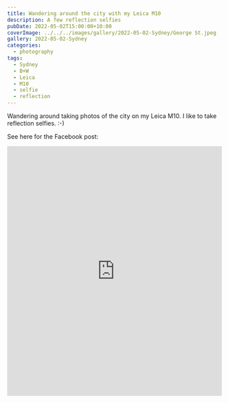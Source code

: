 ```yaml
---
title: Wandering around the city with my Leica M10
description: A few reflection selfies
pubDate: 2022-05-02T15:00:00+10:00
coverImage: ../../../images/gallery/2022-05-02-Sydney/George St.jpeg
gallery: 2022-05-02-Sydney
categories:
  - photography
tags:
  - Sydney
  - B+W
  - Leica
  - M10
  - selfie
  - reflection
---
```


Wandering around taking photos of the city on my Leica M10. I like to take reflection selfies. :-)

See here for the Facebook post:

<iframe src="https://www.facebook.com/plugins/post.php?href=https%3A%2F%2Fwww.facebook.com%2Fchris1.tham%2Fposts%2Fpfbid02GqFrR7RyQhByfLSg5WqtQ9UhLwvbFQpABiDYjwdo6jkanXQmjeQ9z9ovXvT7qVqhl&show_text=true&width=500" width="500" height="582" style="border:none;overflow:hidden" scrolling="no" frameborder="0" allowfullscreen="true" allow="autoplay; clipboard-write; encrypted-media; picture-in-picture; web-share"></iframe>
